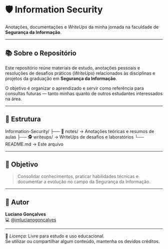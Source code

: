 # 🛡️ Information Security

Anotações, documentações e *WriteUps* da minha jornada na faculdade de **Segurança da Informação**.

---

## 📚 Sobre o Repositório

Este repositório reúne materiais de estudo, anotações pessoais e resoluções de desafios práticos (*WriteUps*) relacionados às disciplinas e projetos da graduação em **Segurança da Informação**.

O objetivo é organizar o aprendizado e servir como referência para consultas futuras — tanto minhas quanto de outros estudantes interessados na área.

---

## 🧩 Estrutura

Information-Security/
├── 📘 notes/ → Anotações teóricas e resumos de aulas
├── 🕵️ writeups/ → WriteUps de desafios e laboratórios
└── README.md → Este arquivo

---

## 🚀 Objetivo

> Consolidar conhecimentos, praticar habilidades técnicas e documentar a evolução no campo da Segurança da Informação.

---

## 📎 Autor

**Luciano Gonçalves**  
💻 [@imlucianogoncalves](https://github.com/imlucianogoncalves)

---

📄 *Licença*: Livre para estudo e uso educacional.  
Se utilizar ou compartilhar algum conteúdo, mantenha os devidos créditos.
